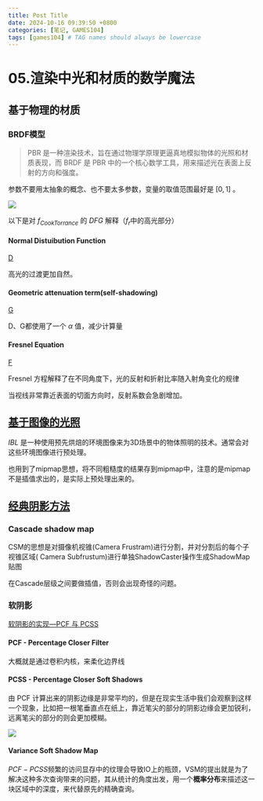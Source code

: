 ```yaml
---
title: Post Title
date: 2024-10-16 09:39:50 +0800
categories: [笔记, GAMES104]
tags: [games104] # TAG names should always be lowercase
---
```

# 05.渲染中光和材质的数学魔法
## 基于物理的材质
### BRDF模型
> PBR 是一种渲染技术，旨在通过物理学原理更逼真地模拟物体的光照和材质表现，而 BRDF 是 PBR 中的一个核心数学工具，用来描述光在表面上反射的方向和强度。

参数不要用太抽象的概念、也不要太多参数，变量的取值范围最好是 $[0, 1]$ 。

![](https://img.picui.cn/free/2024/10/14/670d277b4c969.png)

以下是对 $f_{CookTorrance}$ 的 $DFG$ 解释（$f_r$中的高光部分）

#### Normal **D**istuibution Function
[D](https://www.bilibili.com/video/BV1J3411n7WT/?share_source=copy_web&vd_source=e5a88947c28f5a5f0f065ec2d2ccd3e2&t=4191)

高光的过渡更加自然。

#### Geometric attenuation term(self-shadowing)
[G](https://www.bilibili.com/video/BV1J3411n7WT/?share_source=copy_web&vd_source=e5a88947c28f5a5f0f065ec2d2ccd3e2&t=4391)

D、G都使用了一个 $α$ 值，减少计算量

#### Fresnel Equation
[F](https://www.bilibili.com/video/BV1J3411n7WT/?share_source=copy_web&vd_source=e5a88947c28f5a5f0f065ec2d2ccd3e2&t=4398)

Fresnel 方程解释了在不同角度下，光的反射和折射比率随入射角变化的规律

当视线非常靠近表面的切面方向时，反射系数会急剧增加。

## [基于图像的光照](https://www.bilibili.com/video/BV1J3411n7WT/?share_source=copy_web&vd_source=e5a88947c28f5a5f0f065ec2d2ccd3e2&t=5320)
$IBL$ 是一种使用预先烘焙的环境图像来为3D场景中的物体照明的技术。通常会对这些环境图像进行预处理。

也用到了mipmap思想，将不同粗糙度的结果存到mipmap中，注意的是mipmap不是插值求出的，是实际上预处理出来的。

## [经典阴影方法](https://www.bilibili.com/video/BV1J3411n7WT/?share_source=copy_web&vd_source=e5a88947c28f5a5f0f065ec2d2ccd3e2&t=5791)

### Cascade shadow map
CSM的思想是对摄像机视锥(Camera Frustram)进行分割，并对分割后的每个子视锥区域( Camera Subfrustum)进行单独ShadowCaster操作生成ShadowMap贴图

在Cascade层级之间要做插值，否则会出现奇怪的问题。

### 软阴影
[软阴影的实现—PCF 与 PCSS](https://zhuanlan.zhihu.com/p/605111811)

#### PCF - Percentage Closer Filter
大概就是通过卷积内核，来柔化边界线

#### PCSS - Percentage Closer Soft Shadows
由 PCF 计算出来的阴影边缘是非常平均的，但是在现实生活中我们会观察到这样一个现象，比如把一根笔垂直点在纸上，靠近笔尖的部分的阴影边缘会更加锐利，远离笔尖的部分的则会更加模糊。

![](https://img.picui.cn/free/2024/10/15/670d43a830378.png)

#### Variance Soft Shadow Map
$PCF - PCSS$频繁的访问显存中的纹理会导致IO上的瓶颈，VSM的提出就是为了解决这种多次查询带来的问题，其从统计的角度出发，用一个**概率分布**来描述这一块区域中的深度，来代替原先的精确查询。